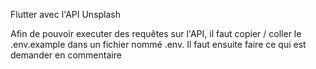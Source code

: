 Flutter avec l'API Unsplash

Afin de pouvoir executer des requêtes sur l'API, il faut copier / coller le .env.example dans un fichier nommé .env.
Il faut ensuite faire ce qui est demander en commentaire
